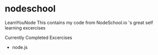 # nodeschool 

LearnYouNode
This contains my code from NodeSchool.io 's great self learning excercises

Currently Completed Excercises

- node.js
